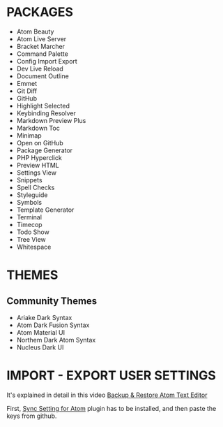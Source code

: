 # PACKAGES
* Atom Beauty
* Atom Live Server
* Bracket Marcher
* Command Palette
* Config Import Export
* Dev Live Reload
* Document Outline
* Emmet
* Git Diff
* GitHub
* Highlight Selected
* Keybinding Resolver
* Markdown Preview Plus
* Markdown Toc
* Minimap
* Open on GitHub
* Package Generator
* PHP Hyperclick
* Preview HTML
* Settings View
* Snippets
* Spell Checks
* Styleguide
* Symbols
* Template Generator
* Terminal
* Timecop
* Todo Show
* Tree View
* Whitespace

# THEMES
## Community Themes
* Ariake Dark Syntax
* Atom Dark Fusion Syntax
* Atom Material UI
* Northem Dark Atom Syntax
* Nucleus Dark UI

# IMPORT - EXPORT USER SETTINGS
It's explained in detail in this video [Backup & Restore Atom Text Editor](https://www.youtube.com/watch?v=fchZJvaktdc)

First, [Sync Setting for Atom](https://atom.io/packages/sync-settings) plugin has to be installed, and then paste the keys from github.  
